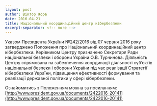 ```yaml
---
layout: post
author: Віктор Жора
date: 2016-04-21
title: Національний координаційний центр кібербезпеки
excerpt-separator: <!-- more -->
---
```


Указом Президента України №242/2016 від 07 червня 2016 року затверджено Положення про Національний координаційний центр кібербезпеки. Керівником Центру призначено Секретаря Ради національної безпеки і оборони України О.В. Турчинова. Діяльність Центру спрямована на забезпечення координації діяльності суб’єктів національної безпеки і оборони України під час реалізації Стратегії кібербезпеки України, підвищення ефективності формування та реалізації державної політики у сфері кібербезпеки.

Ознайомитись з Положенням можна за посиланням: [http://www.president.gov.ua/documents/2422016-20141](http://www.president.gov.ua/documents/2422016-20141)
